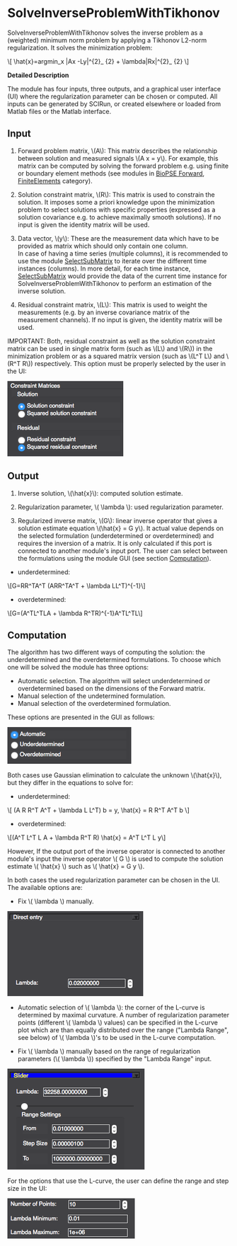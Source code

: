 # SolveInverseProblemWithTikhonov

<script type="text/javascript" async
  src="https://cdn.mathjax.org/mathjax/latest/MathJax.js?config=TeX-AMS_CHTML">
</script>

SolveInverseProblemWithTikhonov solves the inverse problem as a (weighted) minimum norm problem by applying a Tikhonov L2-norm regularization.
It solves the minimization problem:

\\[ \hat{x}=argmin_x \|Ax -Ly\|^{2}_ {2} + \lambda\|Rx\|^{2}_ {2} \\]

**Detailed Description**

The module has four inputs, three outputs, and a graphical user interface (UI) where the regularization parameter can be chosen or computed.
All inputs can be generated by SCIRun, or created elsewhere or loaded from Matlab files or the Matlab interface.

## Input

1. Forward problem matrix, \\(A\\): This matrix describes the relationship between solution and measured signals \\(A x = y\\).
For example, this matrix can be computed by solving the forward problem e.g. using finite or boundary element methods (see modules in  [BioPSE Forward](http://scirundocwiki.sci.utah.edu/SCIRunDocs/index.php/CIBC:Documentation:SCIRun:Reference:BioPSE "TODO Change once it's off the wiki"), [FiniteElements](../FiniteElements/index) category).

2. Solution constraint matrix, \\(R\\): This matrix is used to constrain the solution. It imposes some a priori knowledge upon the minimization problem to select solutions
with specific properties (expressed as a solution covariance e.g. to achieve maximally smooth solutions). If no input is given the identity matrix will be used.

3. Data vector, \\(y\\): These are the measurement data which have to be provided as matrix which should only contain one column.  
In case of having a time series (multiple columns), it is recommended to use the module [SelectSubMatrix](../Math/SelectSubMatrix.md) to iterate over the different time instances (columns). In more detail, for each time instance, [SelectSubMatrix](../Math/SelectSubMatrix.md) would provide the data of the current time instance for SolveInverseProblemWithTikhonov to perform an estimation of the inverse solution.

4. Residual constraint matrix, \\(L\\): This matrix is used to weight the measurements (e.g. by an inverse covariance matrix of the measurement channels).
If no input is given, the identity matrix will be used.

IMPORTANT: Both, residual constraint as well as the solution constraint matrix can be used in single matrix form (such as \\(L\\) and \\(R\\)) in the minimization problem or as a squared matrix version (such as \\(L^T L\\) and \\(R^T R\\)) respectively. This option must be properly selected by the user in the UI:

![alt text](../module_images/Tikhonov_gui_lcurve_reg_subcases.png)

## Output

1. Inverse solution, \\(\hat{x}\\): computed solution estimate.

2. Regularization parameter, \\( \lambda \\): used regularization parameter.

3. Regularized inverse matrix, \\(G\\): linear inverse operator that gives a solution estimate equation \\(\hat{x} = G y\\). It actual value depends on the selected formulation (underdetermined or overdetermined) and requires the inversion of a matrix. It is only calculated if this port is connected to another module's input port.
The user can select between the formulations using the module GUI (see section [Computation](#computation)).

* underdetermined:

\\[G=RR^TA^T (ARR^TA^T + \lambda LL^T)^{-1}\\]

* overdetermined:

\\[G=(A^TL^TLA + \lambda R^TR)^{-1}A^TL^TL\\]

## Computation

The algorithm has two different ways of computing the solution: the underdetermined and the overdetermined formulations.
To choose which one will be solved the module has three options:

* Automatic selection. The algorithm will select underdetermined or overdetermined based on the dimensions of the Forward matrix.
* Manual selection of the undetermined formulation.
* Manual selection of the overdetermined formulation.

These options are presented in the GUI as follows:

![alt text](../module_images/Tikhonov_gui_lcurve_reg_cases.png)

Both cases use Gaussian elimination to calculate the unknown \\(\hat{x}\\), but they differ in the equations to solve for:

* underdetermined:

\\[ (A R R^T A^T + \lambda L L^T) b = y, \hat{x} = R R^T A^T b  \\]

* overdetermined:

\\[(A^T L^T L A + \lambda R^T R) \hat{x} = A^T L^T L y\\]

However, If the output port of the inverse operator is connected to another module's input the inverse operator \\( G \\) is used to compute the
solution estimate \\( \hat{x} \\) such as \\( \hat{x} = G y \\).

In both cases the used regularization parameter can be chosen in the UI.
The available options are:

* Fix \\( \lambda \\) manually.

![alt text](../module_images/Tikhonov_gui_enter_val.png)

* Automatic selection of \\( \lambda \\): the corner of the L-curve is determined by maximal curvature. A number of regularization parameter points (different \\( \lambda \\) values) can be specified in the L-curve plot which are than equally distributed over the range ("Lambda Range", see below) of \\( \lambda \\)'s to be used in the L-curve computation.

* Fix \\( \lambda \\) manually based on the range of regularization parameters (\\( \lambda \\)) specified by the "Lambda Range" input.

![alt text](../module_images/Tikhonov_gui_slider.png)

For the options that use the L-curve, the user can define the range and step size in the UI:

![alt text](../module_images/Tikhonov_gui_lcurve_range.png)

